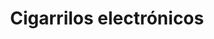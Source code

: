 ---
title: "Cigarrilos electrónicos"
url: /dos-hermanas/cigarrilos-electronicos/
shop: cigarrillo electrónico
---